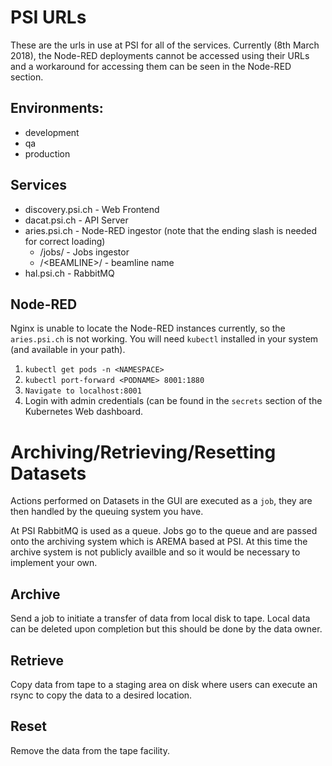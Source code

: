 # PSI URLs

These are the urls in use at PSI for all of the services. Currently \(8th March 2018\), the Node-RED deployments cannot be accessed using their URLs and a workaround for accessing them can be seen in the Node-RED section.

## Environments:

* development
* qa
* production

## Services

* discovery.psi.ch - Web Frontend
* dacat.psi.ch - API Server
* aries.psi.ch - Node-RED ingestor \(note that the ending slash is needed for correct loading\)
  * /jobs/ -  Jobs ingestor
  * /&lt;BEAMLINE&gt;/ - beamline name
* hal.psi.ch - RabbitMQ

## Node-RED

Nginx is unable to locate the Node-RED instances currently, so the `aries.psi.ch` is not working. You will need `kubectl` installed in your system \(and available in your path\).

1. `kubectl get pods -n <NAMESPACE>`
2. `kubectl port-forward <PODNAME> 8001:1880`
3. `Navigate to localhost:8001`
4. Login with admin credentials \(can be found in the `secrets` section of the Kubernetes Web dashboard.


# Archiving/Retrieving/Resetting Datasets

Actions performed on Datasets in the GUI are executed as a `job`, they are then handled by the queuing system you have. 

At PSI RabbitMQ is used as a queue. Jobs go to the queue and are passed onto the archiving system which is AREMA based at PSI. At this time the archive system is not publicly availble
and so it would be necessary to implement your own. 

## Archive
Send a job to initiate a transfer of data from local disk to tape. Local data can be deleted upon completion but this should be done by the data owner.


## Retrieve
Copy data from tape to a staging area on disk where users can execute an rsync to copy the data to a desired location.


## Reset
Remove the data from the tape facility.

